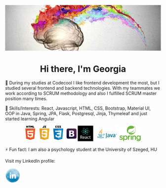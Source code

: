 <img src ="/images/Creativity-Barin-Hero-Image.jpg">

<h1 style="text-align:center;">Hi there, I'm Georgia </h1>


🌱 During my studies at Codecool I like frontend development the most, but I studied several frontend and backend technologies. With my teammates we work according to SCRUM methodology and also I fulfilled SCRUM master position many times.

🔭 Skills/Interests: React, Javascript, HTML, CSS, Bootstrap, Material UI, OOP in Java, Spring, JPA, Flask, Postgresql, Jinja, Thymeleaf and just started learning Angular

<p align="center">
  <img src ="/images/Daco_358536.png" height="50">
  <img src ="/images/react-logo.png" height="50">
  <img src ="/images/java_horz_clr.png" height="50">
  <img src ="/images/spring.png" height="50">
</p>

⚡ Fun fact: I am also a psychology student at the University of Szeged, HU

Visit my LinkedIn profile:

<a href="https://www.linkedin.com/in/georgina-g/">
  <img src="/images/Soft-watercolor-Linkedin-logo-PNG.png" width="50">
</a>
